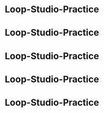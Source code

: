 # Loop-Studio-Practice
# Loop-Studio-Practice
# Loop-Studio-Practice
# Loop-Studio-Practice
# Loop-Studio-Practice
